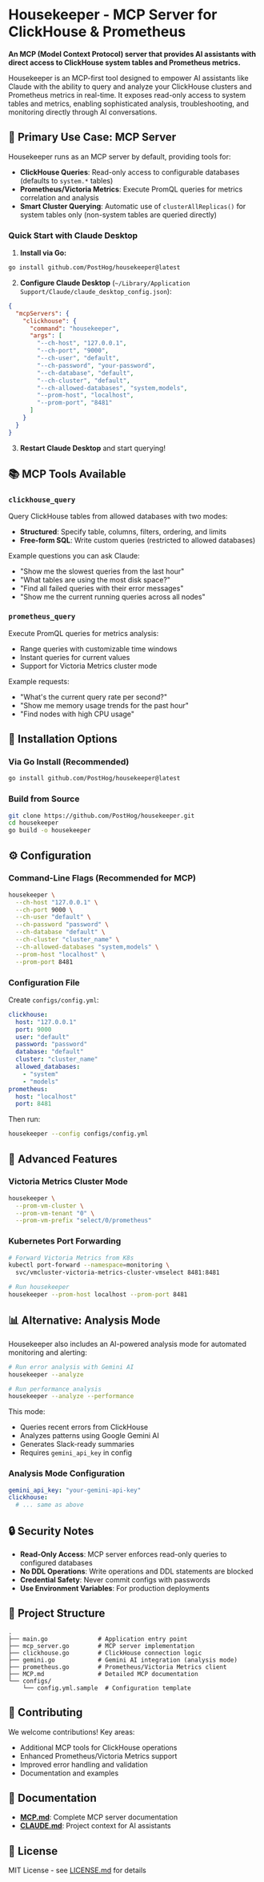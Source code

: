 # Housekeeper - MCP Server for ClickHouse & Prometheus

**An MCP (Model Context Protocol) server that provides AI assistants with direct access to ClickHouse system tables and Prometheus metrics.**

Housekeeper is an MCP-first tool designed to empower AI assistants like Claude with the ability to query and analyze your ClickHouse clusters and Prometheus metrics in real-time. It exposes read-only access to system tables and metrics, enabling sophisticated analysis, troubleshooting, and monitoring directly through AI conversations.

## 🎯 Primary Use Case: MCP Server

Housekeeper runs as an MCP server by default, providing tools for:
- **ClickHouse Queries**: Read-only access to configurable databases (defaults to `system.*` tables)
- **Prometheus/Victoria Metrics**: Execute PromQL queries for metrics correlation and analysis
- **Smart Cluster Querying**: Automatic use of `clusterAllReplicas()` for system tables only (non-system tables are queried directly)

### Quick Start with Claude Desktop

1. **Install via Go:**
```bash
go install github.com/PostHog/housekeeper@latest
```

2. **Configure Claude Desktop** (`~/Library/Application Support/Claude/claude_desktop_config.json`):
```json
{
  "mcpServers": {
    "clickhouse": {
      "command": "housekeeper",
      "args": [
        "--ch-host", "127.0.0.1",
        "--ch-port", "9000",
        "--ch-user", "default",
        "--ch-password", "your-password",
        "--ch-database", "default",
        "--ch-cluster", "default",
        "--ch-allowed-databases", "system,models",
        "--prom-host", "localhost",
        "--prom-port", "8481"
      ]
    }
  }
}
```

3. **Restart Claude Desktop** and start querying!

## 📚 MCP Tools Available

### `clickhouse_query`
Query ClickHouse tables from allowed databases with two modes:
- **Structured**: Specify table, columns, filters, ordering, and limits
- **Free-form SQL**: Write custom queries (restricted to allowed databases)

Example questions you can ask Claude:
- "Show me the slowest queries from the last hour"
- "What tables are using the most disk space?"
- "Find all failed queries with their error messages"
- "Show me the current running queries across all nodes"

### `prometheus_query`
Execute PromQL queries for metrics analysis:
- Range queries with customizable time windows
- Instant queries for current values
- Support for Victoria Metrics cluster mode

Example requests:
- "What's the current query rate per second?"
- "Show me memory usage trends for the past hour"
- "Find nodes with high CPU usage"

## 🔧 Installation Options

### Via Go Install (Recommended)
```bash
go install github.com/PostHog/housekeeper@latest
```

### Build from Source
```bash
git clone https://github.com/PostHog/housekeeper.git
cd housekeeper
go build -o housekeeper
```

## ⚙️ Configuration

### Command-Line Flags (Recommended for MCP)
```bash
housekeeper \
  --ch-host "127.0.0.1" \
  --ch-port 9000 \
  --ch-user "default" \
  --ch-password "password" \
  --ch-database "default" \
  --ch-cluster "cluster_name" \
  --ch-allowed-databases "system,models" \
  --prom-host "localhost" \
  --prom-port 8481
```

### Configuration File
Create `configs/config.yml`:
```yaml
clickhouse:
  host: "127.0.0.1"
  port: 9000
  user: "default"
  password: "password"
  database: "default"
  cluster: "cluster_name"
  allowed_databases:
    - "system"
    - "models"
prometheus:
  host: "localhost"
  port: 8481
```

Then run:
```bash
housekeeper --config configs/config.yml
```

## 🚀 Advanced Features

### Victoria Metrics Cluster Mode
```bash
housekeeper \
  --prom-vm-cluster \
  --prom-vm-tenant "0" \
  --prom-vm-prefix "select/0/prometheus"
```

### Kubernetes Port Forwarding
```bash
# Forward Victoria Metrics from K8s
kubectl port-forward --namespace=monitoring \
  svc/vmcluster-victoria-metrics-cluster-vmselect 8481:8481

# Run housekeeper
housekeeper --prom-host localhost --prom-port 8481
```

## 📊 Alternative: Analysis Mode

Housekeeper also includes an AI-powered analysis mode for automated monitoring and alerting:

```bash
# Run error analysis with Gemini AI
housekeeper --analyze

# Run performance analysis
housekeeper --analyze --performance
```

This mode:
- Queries recent errors from ClickHouse
- Analyzes patterns using Google Gemini AI
- Generates Slack-ready summaries
- Requires `gemini_api_key` in config

### Analysis Mode Configuration
```yaml
gemini_api_key: "your-gemini-api-key"
clickhouse:
  # ... same as above
```

## 🔒 Security Notes

- **Read-Only Access**: MCP server enforces read-only queries to configured databases
- **No DDL Operations**: Write operations and DDL statements are blocked
- **Credential Safety**: Never commit configs with passwords
- **Use Environment Variables**: For production deployments

## 📁 Project Structure

```
.
├── main.go              # Application entry point
├── mcp_server.go        # MCP server implementation
├── clickhouse.go        # ClickHouse connection logic
├── gemini.go            # Gemini AI integration (analysis mode)
├── prometheus.go        # Prometheus/Victoria Metrics client
├── MCP.md               # Detailed MCP documentation
└── configs/
    └── config.yml.sample  # Configuration template
```

## 🤝 Contributing

We welcome contributions! Key areas:
- Additional MCP tools for ClickHouse operations
- Enhanced Prometheus/Victoria Metrics support
- Improved error handling and validation
- Documentation and examples

## 📖 Documentation

- **[MCP.md](MCP.md)**: Complete MCP server documentation
- **[CLAUDE.md](CLAUDE.md)**: Project context for AI assistants

## 📄 License

MIT License - see [LICENSE.md](LICENSE.md) for details